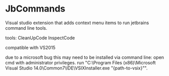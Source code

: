 # JbCommands

Visual studio extension that adds context menu items to run jetbrains command line tools.

tools:
CleanUpCode
InspectCode

compatible with VS2015

due to a microsoft bug this may need to be installed via command line:
open cmd with administrator privileges.
run "C:\Program Files (x86)\Microsoft Visual Studio 14.0\Common7\IDE\VSIXInstaller.exe \"{path-to-vsix}\"".
